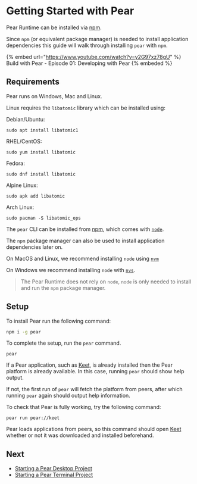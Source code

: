 # Getting Started with Pear

Pear Runtime can be installed via [npm](https://www.npmjs.com/).

Since `npm` (or equivalent package manager) is needed to install application dependencies this guide will walk through installing `pear` with `npm`.

{% embed url="https://www.youtube.com/watch?v=y2G97xz78gU" %} Build with Pear - Episode 01: Developing with Pear {% embeded %}

## Requirements

Pear runs on Windows, Mac and Linux.

Linux requires the `libatomic` library which can be installed using:

Debian/Ubuntu:

```console
sudo apt install libatomic1
```

RHEL/CentOS:

```console
sudo yum install libatomic
```

Fedora:

```console
sudo dnf install libatomic
```

Alpine Linux:

```console
sudo apk add libatomic
```

Arch Linux:

```console
sudo pacman -S libatomic_ops
```

The `pear` CLI can be installed from [npm](https://www.npmjs.com/), which comes with [`node`](https://nodejs.org/en/about).

The `npm` package manager can also be used to install application dependencies later on.

On MacOS and Linux, we recommend installing `node` using [`nvm`](https://github.com/nvm-sh/nvm#installing-and-updating)

On Windows we recommend installing `node` with [`nvs`](https://github.com/jasongin/nvs#setup).

> The Pear Runtime does not rely on `node`, `node` is only needed to install and run the `npm` package manager.

## Setup

To install Pear run the following command:

```sh
npm i -g pear
```

To complete the setup, run the `pear` command.

```
pear
```

If a Pear application, such as [Keet](https://keet.io), is already installed then the Pear platform is already available. In this case, running `pear` should show help output.

If not, the first run of `pear` will fetch the platform from peers, after which running `pear` again should output help information.

To check that Pear is fully working, try the following command:

```
pear run pear://keet
```

Pear loads applications from peers, so this command should open [Keet](https://keet.io) whether or not it was downloaded and installed beforehand.


## Next

* [Starting a Pear Desktop Project](./starting-a-pear-desktop-project.md)
* [Starting a Pear Terminal Project](./starting-a-pear-terminal-project.md)
